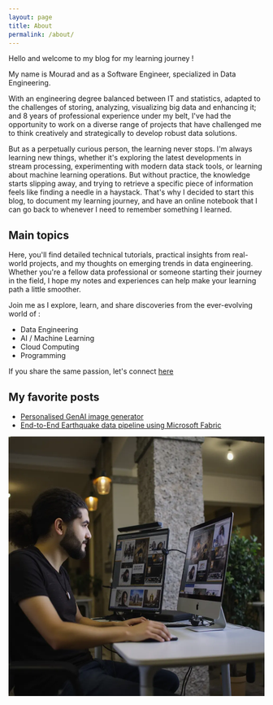 ```yaml
---
layout: page
title: About
permalink: /about/
---
```


Hello and welcome to my blog for my learning journey !

My name is Mourad and as a Software Engineer, specialized in Data Engineering.

With an engineering degree balanced between IT and statistics, adapted to the challenges of storing, analyzing, visualizing big data and enhancing it; and 8 years of professional experience under my belt, I've had the opportunity to work on a diverse range of projects that have challenged me to think creatively and strategically to develop robust data solutions. 

But as a perpetually curious person, the learning never stops. I'm always learning new things, whether it's exploring the latest developments in stream processing, experimenting with modern data stack tools, or learning about machine learning operations. 
But without practice, the knowledge starts slipping away, and trying to retrieve a specific piece of information feels like finding a needle in a haystack.
That's why I decided to start this blog, to document my learning journey, and have an online notebook that I can go back to whenever I need to remember something I learned.

## Main topics

Here, you'll find detailed technical tutorials, practical insights from real-world projects, and my thoughts on emerging trends in data engineering. Whether you're a fellow data professional or someone starting their journey in the field, I hope my notes and experiences can help make your learning path a little smoother.

Join me as I explore, learn, and share discoveries from the ever-evolving world of :

- Data Engineering
- AI / Machine Learning
- Cloud Computing
- Programming

If you share the same passion, let's connect [here](https://www.linkedin.com/in/mourad-elghissassi/)

## My favorite posts

- [Personalised GenAI image generator](https://everythingdata-ai.github.io/personal-genai/)
- [End-to-End Earthquake data pipeline using Microsoft Fabric](https://everythingdata-ai.github.io/ms-fabric-earthquake-project/)

![Me](/images/me.png)


